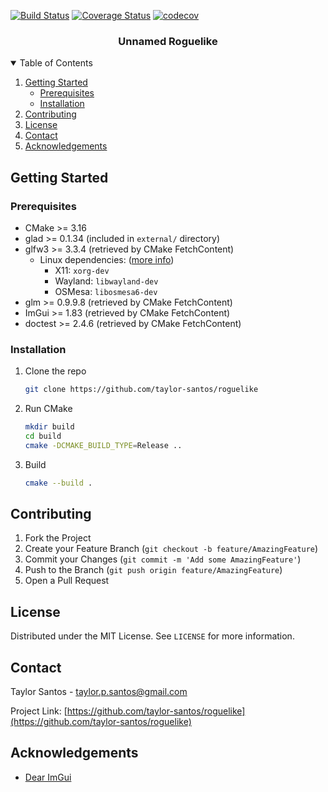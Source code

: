 [![Build Status](https://travis-ci.com/taylor-santos/roguelike.svg?branch=trunk)](https://travis-ci.com/taylor-santos/roguelike)
[![Coverage Status](https://coveralls.io/repos/github/taylor-santos/roguelike/badge.svg?branch=trunk&kill_cache=1)](https://coveralls.io/github/taylor-santos/roguelike?branch=trunk)
[![codecov](https://codecov.io/gh/taylor-santos/roguelike/branch/trunk/graph/badge.svg?token=EQ4YRC3D76)](https://codecov.io/gh/taylor-santos/roguelike)

<h3 align="center">Unnamed Roguelike</h3>

<details open="open">
  <summary>Table of Contents</summary>
  <ol>
    <li>
      <a href="#getting-started">Getting Started</a>
      <ul>
        <li><a href="#prerequisites">Prerequisites</a></li>
        <li><a href="#installation">Installation</a></li>
      </ul>
    </li>
    <li><a href="#contributing">Contributing</a></li>
    <li><a href="#license">License</a></li>
    <li><a href="#contact">Contact</a></li>
    <li><a href="#acknowledgements">Acknowledgements</a></li>
  </ol>
</details>

<!-- GETTING STARTED -->

## Getting Started

### Prerequisites

* CMake >= 3.16
* glad >= 0.1.34 (included in `external/` directory)
* glfw3 >= 3.3.4 (retrieved by CMake FetchContent)
    * Linux dependencies: ([more info](https://www.glfw.org/docs/latest/compile.html#compile_deps_x11))
        * X11: `xorg-dev`
        * Wayland: `libwayland-dev`
        * OSMesa: `libosmesa6-dev`
* glm >= 0.9.9.8 (retrieved by CMake FetchContent)
* ImGui >= 1.83 (retrieved by CMake FetchContent)
* doctest >= 2.4.6 (retrieved by CMake FetchContent)

### Installation

1. Clone the repo

    ```sh
    git clone https://github.com/taylor-santos/roguelike
    ```

1. Run CMake
    ```sh
    mkdir build
    cd build
    cmake -DCMAKE_BUILD_TYPE=Release ..
    ```

1. Build
    ```sh
    cmake --build .
    ```

<!-- CONTRIBUTING -->

## Contributing

1. Fork the Project
1. Create your Feature Branch (`git checkout -b feature/AmazingFeature`)
1. Commit your Changes (`git commit -m 'Add some AmazingFeature'`)
1. Push to the Branch (`git push origin feature/AmazingFeature`)
1. Open a Pull Request

<!-- LICENSE -->

## License

Distributed under the MIT License. See `LICENSE` for more information.

<!-- CONTACT -->

## Contact

Taylor Santos - taylor.p.santos@gmail.com

Project Link: [https://github.com/taylor-santos/roguelike](https://github.com/taylor-santos/roguelike)

<!-- ACKNOWLEDGEMENTS -->

## Acknowledgements

* [Dear ImGui](https://github.com/ocornut/imgui)
